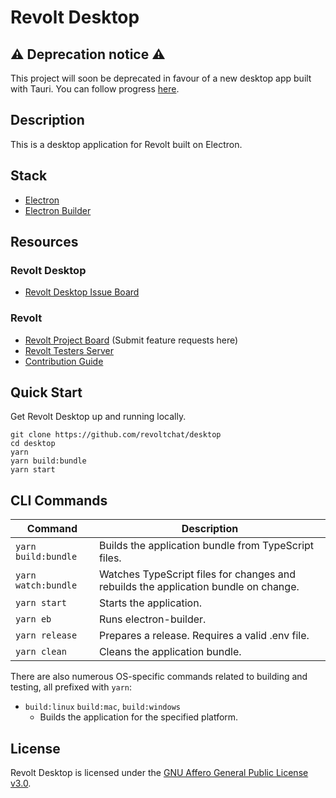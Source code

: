 # Revolt Desktop

## ⚠️ Deprecation notice ⚠️

This project will soon be deprecated in favour of a new desktop app built with Tauri. You can follow progress [here](https://github.com/revoltchat/frontend/issues/14).

## Description

This is a desktop application for Revolt built on Electron.

## Stack

-   [Electron](https://electronjs.org/)
-   [Electron Builder](https://www.electron.build/)

## Resources

### Revolt Desktop

-   [Revolt Desktop Issue Board](https://github.com/revoltchat/desktop/issues)

### Revolt

-   [Revolt Project Board](https://github.com/revoltchat/revolt/discussions) (Submit feature requests here)
-   [Revolt Testers Server](https://app.revolt.chat/invite/Testers)
-   [Contribution Guide](https://developers.revolt.chat/contributing)

## Quick Start

Get Revolt Desktop up and running locally.

```
git clone https://github.com/revoltchat/desktop
cd desktop
yarn
yarn build:bundle
yarn start
```

## CLI Commands

| Command             | Description                                                                         |
| ------------------- | ----------------------------------------------------------------------------------- |
| `yarn build:bundle` | Builds the application bundle from TypeScript files.                                |
| `yarn watch:bundle` | Watches TypeScript files for changes and rebuilds the application bundle on change. |
| `yarn start`        | Starts the application.                                                             |
| `yarn eb`           | Runs electron-builder.                                                              |
| `yarn release`      | Prepares a release. Requires a valid .env file.                                     |
| `yarn clean`        | Cleans the application bundle.                                                      |

There are also numerous OS-specific commands related to building and testing, all prefixed with `yarn`:

-   `build:linux` `build:mac`, `build:windows`
    -   Builds the application for the specified platform.

## License

Revolt Desktop is licensed under the [GNU Affero General Public License v3.0](https://github.com/revoltchat/desktop/blob/master/LICENSE).
